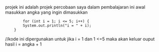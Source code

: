 projek ini adalah projek percobaan saya dalam pembalajaran ini
awal masukkan angka yang ingin dimasukkan

            for (int i = 1; i <= 5; i++) {             
            System.out.println("i = " + i);
        }

//kode ini dipergunakan untuk jika i = 1 dan 1 <=5 maka akan keluar ouput hasil i = angka + 1






